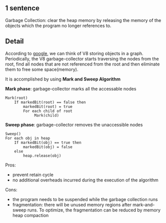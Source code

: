 1 sentence
----
Garbage Collection: clear the heap memory by releasing the memory of the objects which the program no longer references to.

Detail
----
According to [google](https://developers.google.com/web/tools/chrome-devtools/memory-problems/memory-101), we can think of V8 storing objects in a graph. Periodically, the V8 garbage-collector starts traversing the nodes from the root, find all nodes that are not referenced from the root and then eliminate them to free some space(memory).

It is accomplished by using **Mark and Sweep Algorithm**

**Mark phase**: garbage-collector marks all the accessable nodes
```
Mark(root)
    If markedBit(root) == false then
        markedBit(root) = true
        For each child of root
             Mark(child)
```

**Sweep phase**: garbage-collector removes the unaccessible nodes
```
Sweep()
For each obj in heap
    If markedBit(obj) == true then
        markedBit(obj) = false
    else
        heap.release(obj)
```

Pros:
- prevent retain cycle
- no additional overheads incurred during the execution of the algorithm

Cons:
- the program needs to be suspended while the garbage collection runs
- fragmentation: there will be unused memory regions after mark-and-sweep runs. To optimize, the fragmentation can be reduced by memory heap compaction